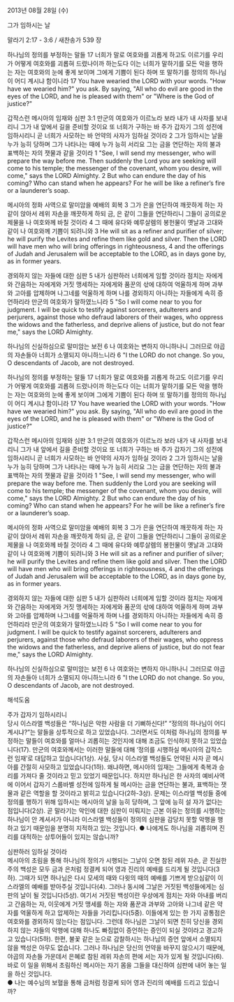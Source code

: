 2013년 08월 28일 (수)

그가 임하시는 날



말라기 2:17 - 3:6 / 새찬송가 539 장


하나님의 정의를 부정하는 말들 
17 너희가 말로 여호와를 괴롭게 하고도 이르기를 우리가 어떻게 여호와를 괴롭혀 드렸나이까 하는도다 이는 너희가 말하기를 모든 악을 행하는 자는 여호와의 눈에 좋게 보이며 그에게 기쁨이 된다 하며 또 말하기를 정의의 하나님이 어디 계시냐 함이니라
17 You have wearied the LORD with your words. "How have we wearied him?" you ask. By saying, "All who do evil are good in the eyes of the LORD, and he is pleased with them" or "Where is the God of justice?"   

갑작스런 메시아의 임재와 심판
3:1 만군의 여호와가 이르노라 보라 내가 내 사자를 보내리니 그가 내 앞에서 길을 준비할 것이요 또 너희가 구하는 바 주가 갑자기 그의 성전에 임하시리니 곧 너희가 사모하는 바 언약의 사자가 임하실 것이라 2 그가 임하시는 날을 누가 능히 당하며 그가 나타나는 때에 누가 능히 서리요 그는 금을 연단하는 자의 불과 표백하는 자의 잿물과 같을 것이라
1 "See, I will send my messenger, who will prepare the way before me. Then suddenly the Lord you are seeking will come to his temple; the messenger of the covenant, whom you desire, will come," says the LORD Almighty. 2 But who can endure the day of his coming? Who can stand when he appears? For he will be like a refiner’s fire or a launderer’s soap.   

메시아의 정화 사역으로 말미암을 예배의 회복 
3 그가 은을 연단하여 깨끗하게 하는 자 같이 앉아서 레위 자손을 깨끗하게 하되 금, 은 같이 그들을 연단하리니 그들이 공의로운 제물을 나 여호와께 바칠 것이라 4 그 때에 유다와 예루살렘의 봉헌물이 옛날과 고대와 같이 나 여호와께 기쁨이 되려니와
3 He will sit as a refiner and purifier of silver; he will purify the Levites and refine them like gold and silver. Then the LORD will have men who will bring offerings in righteousness, 4 and the offerings of Judah and Jerusalem will be acceptable to the LORD, as in days gone by, as in former years.   

경외하지 않는 자들에 대한 심판
5 내가 심판하러 너희에게 임할 것이라 점치는 자에게와 간음하는 자에게와 거짓 맹세하는 자에게와 품꾼의 삯에 대하여 억울하게 하며 과부와 고아를 압제하며 나그네를 억울하게 하며 나를 경외하지 아니하는 자들에게 속히 증언하리라 만군의 여호와가 말하였느니라
5 "So I will come near to you for judgment. I will be quick to testify against sorcerers, adulterers and perjurers, against those who defraud laborers of their wages, who oppress the widows and the fatherless, and deprive aliens of justice, but do not fear me," says the LORD Almighty.   

하나님의 신실하심으로 말미암는 보전
6 나 여호와는 변하지 아니하나니 그러므로 야곱의 자손들아 너희가 소멸되지 아니하느니라
6 "I the LORD do not change. So you, O descendants of Jacob, are not destroyed.  



하나님의 정의를 부정하는 말들 
17 너희가 말로 여호와를 괴롭게 하고도 이르기를 우리가 어떻게 여호와를 괴롭혀 드렸나이까 하는도다 이는 너희가 말하기를 모든 악을 행하는 자는 여호와의 눈에 좋게 보이며 그에게 기쁨이 된다 하며 또 말하기를 정의의 하나님이 어디 계시냐 함이니라
17 You have wearied the LORD with your words. "How have we wearied him?" you ask. By saying, "All who do evil are good in the eyes of the LORD, and he is pleased with them" or "Where is the God of justice?"   

갑작스런 메시아의 임재와 심판
3:1 만군의 여호와가 이르노라 보라 내가 내 사자를 보내리니 그가 내 앞에서 길을 준비할 것이요 또 너희가 구하는 바 주가 갑자기 그의 성전에 임하시리니 곧 너희가 사모하는 바 언약의 사자가 임하실 것이라 2 그가 임하시는 날을 누가 능히 당하며 그가 나타나는 때에 누가 능히 서리요 그는 금을 연단하는 자의 불과 표백하는 자의 잿물과 같을 것이라
1 "See, I will send my messenger, who will prepare the way before me. Then suddenly the Lord you are seeking will come to his temple; the messenger of the covenant, whom you desire, will come," says the LORD Almighty. 2 But who can endure the day of his coming? Who can stand when he appears? For he will be like a refiner’s fire or a launderer’s soap.   

메시아의 정화 사역으로 말미암을 예배의 회복 
3 그가 은을 연단하여 깨끗하게 하는 자 같이 앉아서 레위 자손을 깨끗하게 하되 금, 은 같이 그들을 연단하리니 그들이 공의로운 제물을 나 여호와께 바칠 것이라 4 그 때에 유다와 예루살렘의 봉헌물이 옛날과 고대와 같이 나 여호와께 기쁨이 되려니와
3 He will sit as a refiner and purifier of silver; he will purify the Levites and refine them like gold and silver. Then the LORD will have men who will bring offerings in righteousness, 4 and the offerings of Judah and Jerusalem will be acceptable to the LORD, as in days gone by, as in former years.   

경외하지 않는 자들에 대한 심판
5 내가 심판하러 너희에게 임할 것이라 점치는 자에게와 간음하는 자에게와 거짓 맹세하는 자에게와 품꾼의 삯에 대하여 억울하게 하며 과부와 고아를 압제하며 나그네를 억울하게 하며 나를 경외하지 아니하는 자들에게 속히 증언하리라 만군의 여호와가 말하였느니라
5 "So I will come near to you for judgment. I will be quick to testify against sorcerers, adulterers and perjurers, against those who defraud laborers of their wages, who oppress the widows and the fatherless, and deprive aliens of justice, but do not fear me," says the LORD Almighty.   

하나님의 신실하심으로 말미암는 보전
6 나 여호와는 변하지 아니하나니 그러므로 야곱의 자손들아 너희가 소멸되지 아니하느니라
6 "I the LORD do not change. So you, O descendants of Jacob, are not destroyed.

해석도움





주가 갑자기 임하시리니  
당시 이스라엘 백성들은 “하나님은 악한 사람을 더 기뻐하신다!” “정의의 하나님이 어디 계시냐?”는 말들을 상투적으로 하고 있었습니다. 그러면서도 이처럼 하나님의 정의를 부정하는 말들이 여호와를 얼마나 괴롭히는 것인지에 대해 조금도 인식하지 못하고 있었습니다(17). 만군의 여호와께서는 이러한 말들에 대해 ‘정의를 시행하실 메시아의 갑작스런 임재’로 대답하고 있습니다(1상). 사실, 당시 이스라엘 백성들도 언약된 사자 곧 메시아를 간절히 사모하고 있었습니다(1하). 왜냐하면, 메시아의 임재는 그들에게 축복과 승리를 가져다 줄 것이라고 믿고 있었기 때문입니다. 하지만 하나님은 한 사자의 예비사역에 이어서 갑자기 스룹바벨 성전에 임하게 될 메시아는 금을 연단하는 불과, 표백하는 잿물과 같은 역할을 할 것이라고 밝히고 있습니다(2하-3상). 문제는 이스라엘 백성들 중에 정의를 행하기 위해 임하시는 메시아의 날을 능히 당하며, 그 앞에 능히 설 자가 없다는 점입니다(2상). 곧 말라기는 악인에 대한 심판이 미뤄지는 근본 이유는 정의를 시행하는 하나님이 안 계셔서가 아니라 이스라엘 백성들이 정의의 심판을 감당치 못할 악행을 행하고 있기 때문임을 분명히 지적하고 있는 것입니다. 
● 나에게도 하나님을 괴롭히며 진리를 대적하는 상투어들이 있지는 않습니까? 

심판하러 임하실 것이라  
메시아의 초림을 통해 하나님의 정의가 시행되는 그날이 오면 참된 레위 자손, 곧 진실한 주의 백성은 모두 금과 은처럼 정결케 되어 영과 진리의 예배를 드리게 될 것입니다(3하). 그때가 되면 하나님은 다시 모세의 때와 다윗의 때의 예배를 기쁘게 받으심같이 이스라엘의 예배를 받아주실 것입니다(4). 그러나 동시에 그날은 거짓된 백성들에게는 심판의 날이 될 것입니다(5상). 여기서 거짓된 백성이란 우상에게 점치는 자와 아내를 버리고 간음하는 자, 이웃에게 거짓 맹세를 하는 자와 품꾼과 과부와 고아와 나그네 같은 약자를 억울하게 하고 압제하는 자들을 가리킵니다(5중). 이들에게 있는 한 가지 공통점은 여호와를 경외하지 않는다는 점입니다. 그런데 하나님은 그날이 되면 친히 당신을 경외하지 않는 자들의 악행에 대해 하나도 빠짐없이 증언하는 증인이 되실 것이라고 경고하고 있습니다(5하). 한편, 불꽃 같은 눈으로 감찰하시는 하나님의 증언 앞에서 소멸되지 않을 백성은 아무도 없습니다. 그러나 하나님은 당신의 언약을 바꾸지 않으시기 때문에, 야곱의 자손들 가운데서 은혜로 참된 레위 자손의 편에 서는 자가 있게 될 것입니다(6). 바로 이 일을 위해서 초림하신 메시아는 자기 몸을 그들을 대신하여 심판에 내어 놓는 일을 하신 것입니다.    
● 나는 예수님의 보혈을 통해 금처럼 정결케 되어 영과 진리의 예배를 드리고 있습니까?
